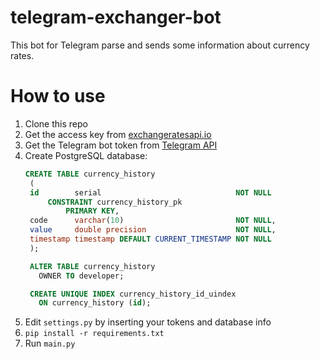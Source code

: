 # telegram-exchanger-bot
This bot for Telegram parse and sends some information about currency rates.

# How to use

1. Clone this repo
1. Get the access key from [exchangeratesapi.io](exchangeratesapi.io)
1. Get the Telegram bot token from [Telegram API](https://core.telegram.org/bots#6-botfather)
1. Create PostgreSQL database:
   ```sql
   CREATE TABLE currency_history
    (
    id        serial                              NOT NULL
        CONSTRAINT currency_history_pk
            PRIMARY KEY,
    code      varchar(10)                         NOT NULL,
    value     double precision                    NOT NULL,
    timestamp timestamp DEFAULT CURRENT_TIMESTAMP NOT NULL
    );

    ALTER TABLE currency_history
      OWNER TO developer;

    CREATE UNIQUE INDEX currency_history_id_uindex
      ON currency_history (id);
    ```
1. Edit `settings.py` by inserting your tokens and database info
1. `pip install -r requirements.txt`
1. Run `main.py`
